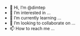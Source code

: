 - 👋 Hi, I’m @dimtep
- 👀 I’m interested in ...
- 🌱 I’m currently learning ...
- 💞️ I’m looking to collaborate on ...
- 📫 How to reach me ...

<!---
dimtep/dimtep is a ✨ special ✨ repository because its `README.md` (this file) appears on your GitHub profile.
You can click the Preview link to take a look at your changes.
--->
